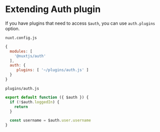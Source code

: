 # Extending Auth plugin

If you have plugins that need to access `$auth`, you can use `auth.plugins` option.

`nuxt.config.js`

```js
{
  modules: [
    '@nuxtjs/auth'
  ],
  auth: {
     plugins: [ '~/plugins/auth.js' ]
  }
}
```

`plugins/auth.js`

```js
export default function ({ $auth }) {
  if (!$auth.loggedIn) {
    return
  }

  const username = $auth.user.username
}
```
